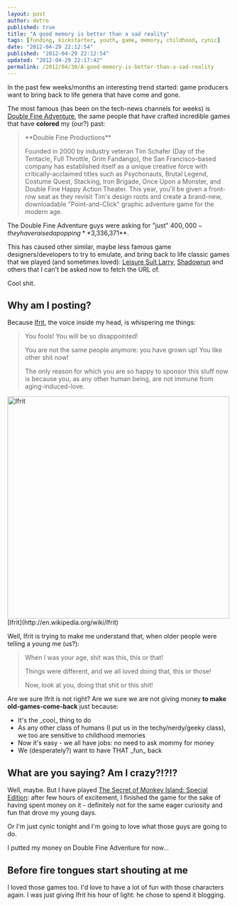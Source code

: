 ```yaml
---
layout: post
author: detro
published: true
title: "A good memory is better than a sad reality"
tags: [funding, kickstarter, youth, game, memory, childhood, cynic]
date: "2012-04-29 22:12:54"
published: "2012-04-29 22:12:54"
updated: "2012-04-29 22:17:42"
permalink: /2012/04/30/A-good-memory-is-better-than-a-sad-reality
---
```


In the past few weeks/months an interesting trend started: game producers want to bring back to life genera that have come and gone.

The most famous (has been on the tech-news channels for weeks) is [Double Fine Adventure](http://www.kickstarter.com/projects/66710809/double-fine-adventure), the same people that have crafted incredible games that have **colored** my (our?) past:
<blockquote>
**Double Fine Productions**

Founded in 2000 by industry veteran Tim Schafer (Day of the Tentacle, Full Throttle, Grim Fandango), the San Francisco-based company has established itself as a unique creative force with critically-acclaimed titles such as Psychonauts, Brutal Legend, Costume Quest, Stacking, Iron Brigade, Once Upon a Monster, and Double Fine Happy Action Theater.  This year, you'll be given a front-row seat as they revisit Tim's design roots and create a brand-new, downloadable "Point-and-Click" graphic adventure game for the modern age.
</blockquote>

The Double Fine Adventure guys were asking for "just" $400,000 - they have raised a popping **$3,336,371**.

This has caused other similar, maybe less famous game designers/developers to try to emulate, and bring back to life classic games that we played (and sometimes loved): [Leisure Suit Larry](http://www.kickstarter.com/projects/leisuresuitlarry/make-leisure-suit-larry-come-again), [Shadowrun](http://www.kickstarter.com/projects/1613260297/shadowrun-returns) and others that I can't be asked now to fetch the URL of.

Cool shit.

## Why am I posting?

Because [Ifrit](http://en.wikipedia.org/wiki/Ifrit), the voice inside my head, is whispering me things:
<blockquote>
You fools! You will be so disappointed!

You are not the same people anymore: you have grown up! You like other shit now!

The only reason for which you are so happy to sponsor this stuff now is because you, as any other human being, are not immune from aging-induced-love.
</blockquote>

<div class="img">
<img src="http://images.wikia.com/finalfantasy/images/0/02/Ffviii-ifrit.jpg" alt="Ifrit" width="500" />
[Ifrit](http://en.wikipedia.org/wiki/Ifrit)
</div>

Well, Ifrit is trying to make me understand that, when older people were telling a young me (us?):
<blockquote>
When I was your age, shit was this, this or that!

Things were different, and we all loved doing that, this or those!

Now, look at you, doing that shit or this shit!
</blockquote>

Are we sure Ifrit is not right? Are we sure we are not giving money **to make old-games-come-back** just because:
<ul>
<li>It's the _cool_ thing to do</li>
<li>As any other class of humans (I put us in the techy/nerdy/geeky class), we too are sensitive to childhood memories</li>
<li>Now it's easy - we all have jobs: no need to ask mommy for money</li>
<li>We (desperately?) want to have THAT _fun_ back</li>
</ul>

## What are you saying? Am I crazy?!?!?

Well, maybe. But I have played [The Secret of Monkey Island: Special Edition](http://itunes.apple.com/us/app/the-secret-monkey-island-special/id324741347?mt=8): after few hours of excitement, I finished the game for the sake of having spent money on it - definitely not for the same eager curiosity and fun that drove my young days.

Or I'm just cynic tonight and I'm going to love what those guys are going to do.

I putted my money on Double Fine Adventure for now...

## Before fire tongues start shouting at me

I loved those games too. I'd love to have a lot of fun with those characters again. I was just giving Ifrit his hour of light: he chose to spend it blogging. 
